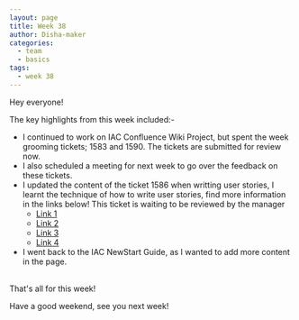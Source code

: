 ```yaml
---
layout: page
title: Week 38
author: Disha-maker
categories:
  - team
  - basics
tags:
  - week 38
---
```


Hey everyone!

The key highlights from this week included:-

- I continued to work on IAC Confluence Wiki Project, but spent the week grooming tickets; 1583 and 1590. The tickets are submitted for review now.
- I also scheduled a meeting for next week to go over the feedback on these tickets.
- I updated the content of the ticket 1586 when writting user stories, I learnt the technique of how to write user stories, find more information in the links below! This ticket is waiting to be reviewed by the manager
   - [Link 1](https://www.romanpichler.com/blog/10-tips-writing-good-user-stories/)
   - [Link 2](https://www.atlassian.com/agile/project-management/user-stories)
   - [Link 3](https://zepel.io/agile/user-stories/)
   - [Link 4](https://www.visual-paradigm.com/guide/agile-software-development/what-is-user-story/)
- I went back to the IAC NewStart Guide, as I wanted to add more content in the page.
<br/><br/>

That's all for this week!

Have a good weekend, see you next week!